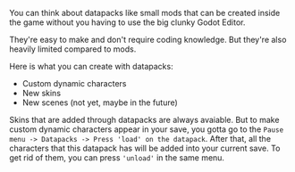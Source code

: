 You can think about datapacks like small mods that can be created inside the game without you having to use the big clunky Godot Editor.

They're easy to make and don't require coding knowledge. But they're also heavily limited compared to mods.

Here is what you can create with datapacks:
- Custom dynamic characters
- New skins
- New scenes (not yet, maybe in the future)

Skins that are added through datapacks are always avaiable. But to make custom dynamic characters appear in your save, you gotta go to the `Pause menu -> Datapacks -> Press 'load' on the datapack`. After that, all the characters that this datapack has will be added into your current save. To get rid of them, you can press `'unload'` in the same menu.